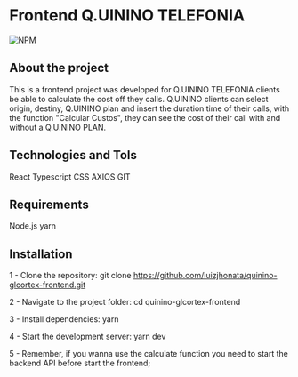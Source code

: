 # Frontend Q.UININO TELEFONIA

[![NPM](https://img.shields.io/npm/l/react)](https://github.com/luizjhonata/quinino-glcortex-frontend/blob/main/LICENCE)

## About the project

This is a frontend project was developed for Q.UININO TELEFONIA clients be able to calculate the cost off they calls.
Q.UININO clients can select origin, destiny, Q.UININO plan and insert the duration time of their calls, with the function "Calcular Custos", they can see the cost of their call with and without a Q.UININO PLAN.

## Technologies and Tols

React
Typescript
CSS
AXIOS
GIT

## Requirements
Node.js
yarn

## Installation

1 - Clone the repository: 
git clone https://github.com/luizjhonata/quinino-glcortex-frontend.git

2 - Navigate to the project folder:
cd quinino-glcortex-frontend

3 - Install dependencies:
yarn

4 - Start the development server:
yarn dev

5 - Remember, if you wanna use the calculate function you need to start the backend API before start the frontend;
